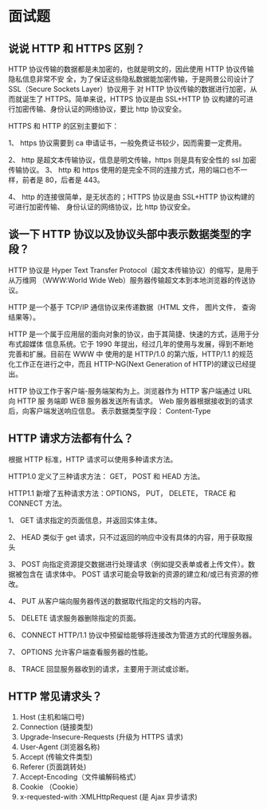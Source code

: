 # 面试题

## 说说 HTTP 和 HTTPS 区别？

HTTP 协议传输的数据都是未加密的，也就是明文的，因此使用 HTTP 协议传输隐私信息非常不安 全，为了保证这些隐私数据能加密传输，于是网景公司设计了 SSL（Secure Sockets Layer）协议用于 对 HTTP 协议传输的数据进行加密，从而就诞生了 HTTPS。简单来说，HTTPS 协议是由 SSL+HTTP 协 议构建的可进行加密传输、身份认证的网络协议，要比 http 协议安全。

HTTPS 和 HTTP 的区别主要如下： 

1、 https 协议需要到 ca 申请证书，一般免费证书较少，因而需要一定费用。 

2、 http 是超文本传输协议，信息是明文传输，https 则是具有安全性的 ssl 加密传输协议。 3、 http 和 https 使用的是完全不同的连接方式，用的端口也不一样，前者是 80，后者是 443。

4、 http 的连接很简单，是无状态的；HTTPS 协议是由 SSL+HTTP 协议构建的可进行加密传输、 身份认证的网络协议，比 http 协议安全。

## 谈一下 HTTP 协议以及协议头部中表示数据类型的字段？

HTTP 协议是 Hyper Text Transfer Protocol（超文本传输协议）的缩写，是用于从万维网 （WWW:World Wide Web）服务器传输超文本到本地浏览器的传送协议。

 HTTP 是一个基于 TCP/IP 通信协议来传递数据（HTML 文件， 图片文件， 查询结果等）。 

HTTP 是一个属于应用层的面向对象的协议，由于其简捷、快速的方式，适用于分布式超媒体 信息系统。它于 1990 年提出，经过几年的使用与发展，得到不断地完善和扩展。目前在 WWW 中 使用的是 HTTP/1.0 的第六版，HTTP/1.1 的规范化工作正在进行之中，而且 HTTP-NG\(Next Generation of HTTP\)的建议已经提出。 

HTTP 协议工作于客户端-服务端架构为上。浏览器作为 HTTP 客户端通过 URL 向 HTTP 服 务端即 WEB 服务器发送所有请求。 Web 服务器根据接收到的请求后，向客户端发送响应信息。 表示数据类型字段： Content-Type

## HTTP 请求方法都有什么？

根据 HTTP 标准，HTTP 请求可以使用多种请求方法。 

HTTP1.0 定义了三种请求方法： GET， POST 和 HEAD 方法。 

HTTP1.1 新增了五种请求方法：OPTIONS， PUT， DELETE， TRACE 和 CONNECT 方法。 

1、 GET 请求指定的页面信息，并返回实体主体。 

2、 HEAD 类似于 get 请求，只不过返回的响应中没有具体的内容，用于获取报头

3、 POST 向指定资源提交数据进行处理请求（例如提交表单或者上传文件）。数据被包含在 请求体中。 POST 请求可能会导致新的资源的建立和/或已有资源的修改。 

4、 PUT 从客户端向服务器传送的数据取代指定的文档的内容。 

5、 DELETE 请求服务器删除指定的页面。 

6、 CONNECT HTTP/1.1 协议中预留给能够将连接改为管道方式的代理服务器。 

7、 OPTIONS 允许客户端查看服务器的性能。 

8、 TRACE 回显服务器收到的请求，主要用于测试或诊断。

## HTTP 常见请求头？

1. Host \(主机和端口号\)
2. Connection \(链接类型\)
3. Upgrade-Insecure-Requests \(升级为 HTTPS 请求\)
4. User-Agent \(浏览器名称\)
5. Accept \(传输文件类型\)
6. Referer \(页面跳转处\)
7. Accept-Encoding（文件编解码格式）
8. Cookie （Cookie）
9. x-requested-with :XMLHttpRequest \(是 Ajax 异步请求\)



